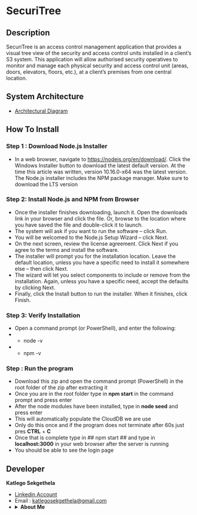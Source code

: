 # SecuriTree

## Description
SecuriTree is an access control management application that provides a visual tree view of the security and access control units installed in a client’s S3 system. This application will allow authorised security operatives to monitor and manage each physical security and access control unit (areas, doors, elevators, floors, etc.), at a client’s premises from one central location.
<br>

 ## System Architecture 
 * <a href="https://drive.google.com/file/d/1eJ2Kq7G0Qf8SPfnZWAcyHdVKGY0SbtKp/view?usp=sharing"> Architectural Diagram </a>
  
 ## How To Install 
 ### Step 1 : Download Node.js Installer
  * In a web browser, navigate to https://nodejs.org/en/download/. Click the Windows Installer button to download the latest default version. At the time this article was written, version 10.16.0-x64 was the latest version. The Node.js installer includes the NPM package manager. Make sure to download the LTS version

 ### Step 2: Install Node.js and NPM from Browser
 * Once the installer finishes downloading, launch it. Open the downloads link in your browser and click the file. Or, browse to the location where you have saved the file and double-click it to launch.
* The system will ask if you want to run the software – click Run.
* You will be welcomed to the Node.js Setup Wizard – click Next.
* On the next screen, review the license agreement. Click Next if you agree to the terms and install the software.
* The installer will prompt you for the installation location. Leave the default location, unless you have a specific need to install it somewhere else – then click Next.
* The wizard will let you select components to include or remove from the installation. Again, unless you have a specific need, accept the defaults by clicking Next.
* Finally, click the Install button to run the installer. When it finishes, click Finish.

 ### Step 3: Verify Installation
 * Open a command prompt (or PowerShell), and enter the following:
 * * node -v
 * * npm -v

### Step : Run the program
* Download this zip and open the command prompt (PowerShell) in the root folder of the zip after extracting it
* Once you are in the root folder type in **npm start** in the command prompt and press enter
* After the node modules have been installed, type in **node seed** and press enter
* This will automatically populate the CloudDB we are use
* Only do this once and if the program does not terminate after 60s just pres **CTRL** + **C**
* Once that is complete type in ## npm start ## and type in **localhost:3000** in your web browser after the server is running
* You should be able to see the login page
  
## Developer
<b>Katlego Sekgethela</b><br>
* <a href="https://www.linkedin.com/in/katlego-sekgethela-a751a31a5/"> Linkedin Account </a>
* Email : katlegosekgethela@gmail.com
* <details>
    <summary><b>About Me</b></summary>
    Passion driven BSc Computer Science student at the University of Pretoria. I believe diligence is key in being able to achieve any task in life and with that comes the need for discipline through hard work, however, with applying smart work ethic. My years in university have enabled me to develop good organizational skills; an analytical/logical approach to tasks and the ability to work under pressure. I am passionate about computer science and I would like to further my knowledge in that regard
    <br>
</details>


